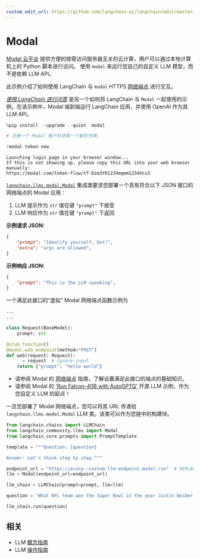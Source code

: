 ```yaml
---
custom_edit_url: https://github.com/langchain-ai/langchain/edit/master/docs/docs/integrations/llms/modal.ipynb
---
```


# Modal

[Modal 云平台](https://modal.com/docs/guide) 提供方便的按需访问服务器无关的云计算，用户可以通过本地计算机上的 Python 脚本进行访问。 
使用 `modal` 来运行您自己的自定义 LLM 模型，而不是依赖 LLM API。

此示例介绍了如何使用 LangChain 与 `modal` HTTPS [网络端点](https://modal.com/docs/guide/webhooks) 进行交互。

[_使用 LangChain 进行问答_](https://modal.com/docs/guide/ex/potus_speech_qanda) 是另一个如何将 LangChain 与 `Modal` 一起使用的示例。在该示例中，Modal 端到端运行 LangChain 应用，并使用 OpenAI 作为其 LLM API。

```python
%pip install --upgrade --quiet  modal
```

```python
# 注册一个 Modal 账户并获取一个新的令牌。

!modal token new
```
```output
Launching login page in your browser window...
If this is not showing up, please copy this URL into your web browser manually:
https://modal.com/token-flow/tf-Dzm3Y01234mqmm1234Vcu3
```
[`langchain.llms.modal.Modal`](https://github.com/langchain-ai/langchain/blame/master/langchain/llms/modal.py) 集成类要求您部署一个具有符合以下 JSON 接口的网络端点的 Modal 应用：

1. LLM 提示作为 `str` 值在键 `"prompt"` 下接受
2. LLM 响应作为 `str` 值在键 `"prompt"` 下返回

**示例请求 JSON:**

```json
{
    "prompt": "Identify yourself, bot!",
    "extra": "args are allowed",
}
```

**示例响应 JSON:**

```json
{
    "prompt": "This is the LLM speaking",
}
```

一个满足此接口的“虚拟” Modal 网络端点函数示例为

```python
...
...

class Request(BaseModel):
    prompt: str

@stub.function()
@modal.web_endpoint(method="POST")
def web(request: Request):
    _ = request  # ignore input
    return {"prompt": "hello world"}
```

* 请参阅 Modal 的 [网络端点](https://modal.com/docs/guide/webhooks#passing-arguments-to-web-endpoints) 指南，了解设置满足此接口的端点的基础知识。
* 请参阅 Modal 的 ['Run Falcon-40B with AutoGPTQ'](https://modal.com/docs/guide/ex/falcon_gptq) 开源 LLM 示例，作为您自定义 LLM 的起点！

一旦您部署了 Modal 网络端点，您可以将其 URL 传递给 `langchain.llms.modal.Modal` LLM 类。该类可以作为您链中的构建块。

```python
from langchain.chains import LLMChain
from langchain_community.llms import Modal
from langchain_core.prompts import PromptTemplate
```

```python
template = """Question: {question}

Answer: Let's think step by step."""
```

```python
endpoint_url = "https://ecorp--custom-llm-endpoint.modal.run"  # REPLACE ME with your deployed Modal web endpoint's URL
llm = Modal(endpoint_url=endpoint_url)
```

```python
llm_chain = LLMChain(prompt=prompt, llm=llm)
```

```python
question = "What NFL team won the Super Bowl in the year Justin Beiber was born?"

llm_chain.run(question)
```

## 相关

- LLM [概念指南](/docs/concepts/#llms)
- LLM [操作指南](/docs/how_to/#llms)